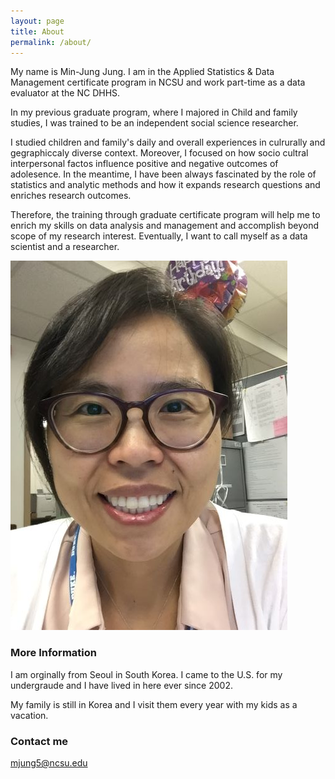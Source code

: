 ```yaml
---
layout: page
title: About
permalink: /about/
---
```


My name is Min-Jung Jung. I am in the Applied Statistics & Data Management certificate program in NCSU and work part-time as a data evaluator at the NC DHHS. 

In my previous graduate program, where I majored in Child and family studies, I was trained to be an independent social science researcher. 

I studied children and family's daily and overall experiences in culrurally and gegraphiccaly diverse context. Moreover, I focused on how socio cultral interpersonal factos influence positive and negative outcomes of adolesence. In the meantime, I have been always fascinated by the role of statistics and analytic methods and how it expands research questions and enriches research outcomes. 

Therefore, the training through graduate certificate program will help me to enrich my skills on data analysis and management and accomplish beyond scope of my research interest. Eventually, I want to call myself as a data scientist and a researcher.   

![MinJung](https://raw.githubusercontent.com/mjung5/mjung5.github.io/master/images/Mjung.JPG)

### More Information

I am orginally from Seoul in South Korea. I came to the U.S. for my undergraude and I have lived in here ever since 2002. 

My family is still in Korea and I visit them every year with my kids as a vacation.


### Contact me

[mjung5@ncsu.edu](mailto:mjung5@ncsu.edu)
